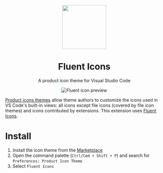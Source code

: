 <div align="center">

<img src="https://raw.githubusercontent.com/misolori/vscode-fluent-icons/master/icon.png" width="140" />

# Fluent Icons

A product icon theme for Visual Studio Code

![Fluent icon preview](https://github.com/misolori/vscode-fluent-icons/raw/HEAD/preview.png)

</div>

[Product icons themes](https://code.visualstudio.com/api/extension-guides/product-icon-theme) allow theme authors to customize the icons used in VS Code's built-in views: all icons except file icons (covered by file icon themes) and icons contributed by extensions. This extension uses [Fluent Icons](https://www.figma.com/community/file/836835755999342788/Microsoft-Fluent-System-Icons).

# Install
1. Install the icon theme from the [Marketplace](https://marketplace.visualstudio.com/items?itemName=miguelsolorio.fluent-icons)
2. Open the command palette (`Ctrl/Cmd + Shift + P`) and search for `Preferences: Product Icon Theme`
3. Select `Fluent Icons`

